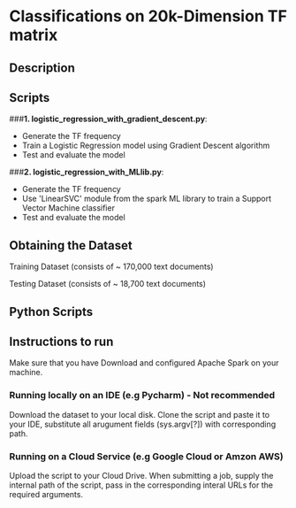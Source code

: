 # Classifications on 20k-Dimension TF matrix


## Description

## Scripts

###__1. logistic_regression_with_gradient_descent.py__: 
* Generate the TF frequency
* Train a Logistic Regression model using Gradient Descent algorithm
* Test and evaluate the model


###__2. logistic_regression_with_MLlib.py__: 
* Generate the TF frequency
* Use 'LinearSVC' module from the spark ML library to train a Support Vector Machine classifier
* Test and evaluate the model


## Obtaining the Dataset

Training Dataset (consists of ~ 170,000 text documents)

Testing Dataset (consists of ~ 18,700 text documents)


## Python Scripts


## Instructions to run

Make sure that you have Download and configured Apache Spark on your machine. 

### Running locally on an IDE (e.g Pycharm) - Not recommended
Download the dataset to your local disk. Clone the script and paste it to your IDE, substitute all arugument fields (sys.argv[?]) with corresponding path.

### Running on a Cloud Service (e.g Google Cloud or Amzon AWS)
Upload the script to your Cloud Drive. When submitting a job, supply the internal path of the script, pass in the corresponding interal URLs for the required arguments. 
